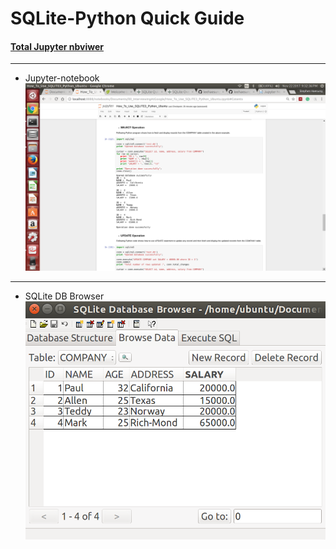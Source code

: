 # SQLite-Python Quick Guide

#### [Total Jupyter nbviwer](http://nbviewer.jupyter.org/github/leehaesung/SQLite-Python_Quick_Guide/blob/master/How_To_Use_SQLITE3_Python_Ubuntu.ipynb)

***
* Jupyter-notebook
![SQLite_JupyterNotebook.png](https://github.com/leehaesung/SQLite-Python_Quick_Guide/blob/master/SQLite_JupyterNotebook.png)

***

* SQLite DB Browser
![INSERTOperation.png](https://github.com/leehaesung/SQLite-Python_Quick_Guide/blob/master/INSERTOperation.png)
